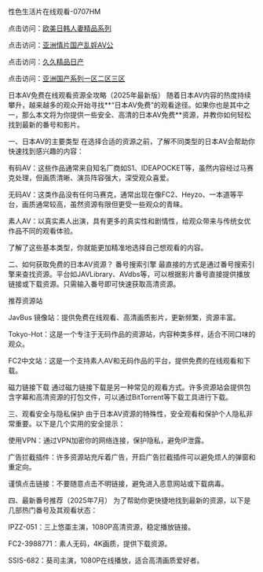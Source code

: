 性色生活片在线观看-0707HM

点击访问：<a href="https://cfad.pages.dev/">欧美日韩人妻精品系列</a>

点击访问：<a href="https://gfd-5xg.pages.dev/">亚洲情片国产乱婬AV公</a>

点击访问：<a href="https://fdhf-454.pages.dev/">久久精品日产</a>

点击访问：<a href="https://gfd-5xg.pages.dev/">亚洲国产系列一区二区三区</a>

日本AV免费在线观看资源全攻略（2025年最新版）
随着日本AV内容的热度持续攀升，越来越多的观众开始寻找**“日本AV免费”的观看途径。如果你也是其中之一，那么本文将为你提供一些安全、高清的日本AV免费**资源，并教你如何轻松找到最新的番号和影片。

一、日本AV的主要类型
在选择合适的资源之前，了解不同类型的日本AV会帮助你快速找到感兴趣的内容：

有码AV：这些作品通常来自知名厂商如S1、IDEAPOCKET等，虽然内容经过马赛克处理，但画质清晰、演员阵容强大，深受观众喜爱。

无码AV：这类作品没有任何马赛克，通常出现在像FC2、Heyzo、一本道等平台，画质通常较高，虽然资源有限但更受一些观众的青睐。

素人AV：以真实素人出演，具有更多的真实性和剧情性，给观众带来与传统女优作品不同的观看体验。

了解了这些基本类型，你就能更加精准地选择自己想观看的内容。

二、如何获取免费的日本AV资源？
番号搜索引擎
最直接的方式是通过番号搜索引擎来查找资源。平台如JAVLibrary、AVdbs等，可以根据影片番号直接提供播放链接或下载资源。只需输入番号即可快速获取高清资源。

推荐资源站

JavBus 镜像站：提供免费在线观看、高清画质影片，更新频繁，资源丰富。

Tokyo-Hot：这是一个专注于无码作品的资源站，内容种类多样，适合不同口味的观众。

FC2中文站：这是一个支持素人AV和无码作品的平台，提供免费的在线观看和下载。

磁力链接下载
通过磁力链接下载是另一种常见的观看方式。许多资源站会提供包含字幕和高清资源的打包文件，可以通过BitTorrent等下载工具进行下载。

三、观看安全与隐私保护
由于日本AV资源的特殊性，安全观看和保护个人隐私非常重要。以下是几个实用的安全提示：

使用VPN：通过VPN加密你的网络连接，保护隐私，避免IP泄露。

广告拦截插件：许多资源站充斥着广告，开启广告拦截插件可以避免烦人的弹窗和重定向。

谨慎点击链接：不要随意点击不明链接，避免进入恶意网站或下载病毒。

四、最新番号推荐（2025年7月）
为了帮助你更快捷地找到最新的资源，以下是几部热门番号及其观看状态：

IPZZ-051：三上悠亜主演，1080P高清资源，稳定播放链接。

FC2-3988771：素人无码，4K画质，提供下载资源。

SSIS-682：葵司主演，1080P在线播放，适合高清画质爱好者。

<span style="display:none;">[Canonical link](https://github.com/mjq1221/4555 ）</span>
